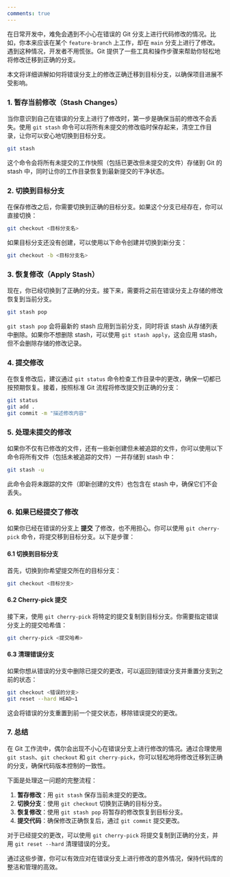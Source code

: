 ```yaml
---
comments: true
---
```


在日常开发中，难免会遇到不小心在错误的 Git 分支上进行代码修改的情况。比如，你本来应该在某个 `feature-branch` 上工作，却在 `main` 分支上进行了修改。遇到这种情况，开发者不用慌张。Git 提供了一些工具和操作步骤来帮助你轻松地将修改迁移到正确的分支。

本文将详细讲解如何将错误分支上的修改正确迁移到目标分支，以确保项目进展不受影响。

### 1. 暂存当前修改（Stash Changes）

当你意识到自己在错误的分支上进行了修改时，第一步是确保当前的修改不会丢失。使用 `git stash` 命令可以将所有未提交的修改临时保存起来，清空工作目录，让你可以安心地切换到目标分支。

```bash
git stash
```

这个命令会将所有未提交的工作快照（包括已更改但未提交的文件）存储到 Git 的 stash 中，同时让你的工作目录恢复到最新提交的干净状态。

### 2. 切换到目标分支

在保存修改之后，你需要切换到正确的目标分支。如果这个分支已经存在，你可以直接切换：

```bash
git checkout <目标分支名>
```

如果目标分支还没有创建，可以使用以下命令创建并切换到新分支：

```bash
git checkout -b <目标分支名>
```

### 3. 恢复修改（Apply Stash）

现在，你已经切换到了正确的分支。接下来，需要将之前在错误分支上存储的修改恢复到当前分支。

```bash
git stash pop
```

`git stash pop` 会将最新的 stash 应用到当前分支，同时将该 stash 从存储列表中删除。如果你不想删除 stash，可以使用 `git stash apply`，这会应用 stash，但不会删除存储的修改记录。

### 4. 提交修改

在恢复修改后，建议通过 `git status` 命令检查工作目录中的更改，确保一切都已按预期恢复。接着，按照标准 Git 流程将修改提交到正确的分支：

```bash
git status
git add .
git commit -m "描述修改内容"
```

### 5. 处理未提交的修改

如果你不仅有已修改的文件，还有一些新创建但未被追踪的文件，你可以使用以下命令将所有文件（包括未被追踪的文件）一并存储到 stash 中：

```bash
git stash -u
```

此命令会将未跟踪的文件（即新创建的文件）也包含在 stash 中，确保它们不会丢失。

### 6. 如果已经提交了修改

如果你已经在错误的分支上 **提交** 了修改，也不用担心。你可以使用 `git cherry-pick` 命令，将提交移到目标分支。以下是步骤：

#### 6.1 切换到目标分支

首先，切换到你希望提交所在的目标分支：

```bash
git checkout <目标分支>
```

#### 6.2 Cherry-pick 提交

接下来，使用 `git cherry-pick` 将特定的提交复制到目标分支。你需要指定错误分支上的提交哈希值：

```bash
git cherry-pick <提交哈希>
```

#### 6.3 清理错误分支

如果你想从错误的分支中删除已提交的更改，可以返回到错误分支并重置分支到之前的状态：

```bash
git checkout <错误的分支>
git reset --hard HEAD~1
```

这会将错误的分支重置到前一个提交状态，移除错误提交的更改。

### 7. 总结

在 Git 工作流中，偶尔会出现不小心在错误分支上进行修改的情况。通过合理使用 `git stash`、`git checkout` 和 `git cherry-pick`，你可以轻松地将修改迁移到正确的分支，确保代码版本控制的一致性。

下面是处理这一问题的完整流程：

1. **暂存修改**：用 `git stash` 保存当前未提交的更改。
2. **切换分支**：使用 `git checkout` 切换到正确的目标分支。
3. **恢复修改**：使用 `git stash pop` 将暂存的修改恢复到目标分支。
4. **提交代码**：确保修改正确恢复后，通过 `git commit` 提交更改。

对于已经提交的更改，可以使用 `git cherry-pick` 将提交复制到正确的分支，并用 `git reset --hard` 清理错误的分支。

通过这些步骤，你可以有效应对在错误分支上进行修改的意外情况，保持代码库的整洁和管理的高效。
